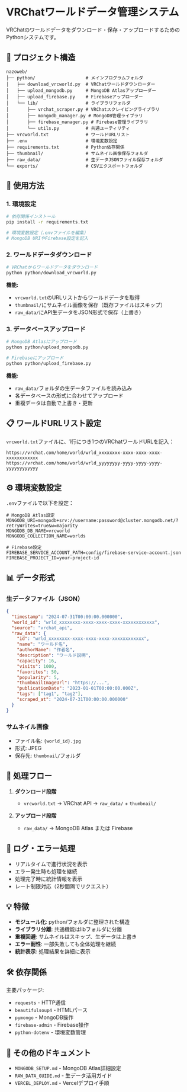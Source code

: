 # VRChatワールドデータ管理システム

VRChatのワールドデータをダウンロード・保存・アップロードするためのPythonシステムです。

## 📁 プロジェクト構造

```
nazoweb/
├── python/                   # メインプログラムフォルダ
│   ├── download_vrcworld.py  # VRChatワールドダウンローダー
│   ├── upload_mongodb.py     # MongoDB Atlasアップローダー
│   ├── upload_firebase.py    # Firebaseアップローダー
│   └── lib/                  # ライブラリフォルダ
│       ├── vrchat_scraper.py # VRChatスクレイピングライブラリ
│       ├── mongodb_manager.py # MongoDB管理ライブラリ
│       ├── firebase_manager.py # Firebase管理ライブラリ
│       └── utils.py          # 共通ユーティリティ
├── vrcworld.txt              # ワールドURLリスト
├── .env                      # 環境変数設定
├── requirements.txt          # Python依存関係
├── thumbnail/                # サムネイル画像保存フォルダ
├── raw_data/                 # 生データJSONファイル保存フォルダ
└── exports/                  # CSVエクスポートフォルダ
```

## 🚀 使用方法

### 1. 環境設定

```bash
# 依存関係インストール
pip install -r requirements.txt

# 環境変数設定（.envファイルを編集）
# MongoDB URIやFirebase設定を記入
```

### 2. ワールドデータダウンロード

```bash
# VRChatからワールドデータをダウンロード
python python/download_vrcworld.py
```

**機能:**
- `vrcworld.txt`のURLリストからワールドデータを取得
- `thumbnail/`にサムネイル画像を保存（既存ファイルはスキップ）
- `raw_data/`にAPI生データをJSON形式で保存（上書き）

### 3. データベースアップロード

```bash
# MongoDB Atlasにアップロード
python python/upload_mongodb.py

# Firebaseにアップロード
python python/upload_firebase.py
```

**機能:**
- `raw_data/`フォルダの生データファイルを読み込み
- 各データベースの形式に合わせてアップロード
- 重複データは自動で上書き・更新

## 📋 ワールドURLリスト設定

`vrcworld.txt`ファイルに、1行につき1つのVRChatワールドURLを記入：

```
https://vrchat.com/home/world/wrld_xxxxxxxx-xxxx-xxxx-xxxx-xxxxxxxxxxxx
https://vrchat.com/home/world/wrld_yyyyyyyy-yyyy-yyyy-yyyy-yyyyyyyyyyyy
```

## ⚙️ 環境変数設定

`.env`ファイルで以下を設定：

```env
# MongoDB Atlas設定
MONGODB_URI=mongodb+srv://username:password@cluster.mongodb.net/?retryWrites=true&w=majority
MONGODB_DB_NAME=vrcworld
MONGODB_COLLECTION_NAME=worlds

# Firebase設定
FIREBASE_SERVICE_ACCOUNT_PATH=config/firebase-service-account.json
FIREBASE_PROJECT_ID=your-project-id
```

## 📊 データ形式

### 生データファイル（JSON）
```json
{
  "timestamp": "2024-07-31T00:00:00.000000",
  "world_id": "wrld_xxxxxxxx-xxxx-xxxx-xxxx-xxxxxxxxxxxx",
  "source": "vrchat_api",
  "raw_data": {
    "id": "wrld_xxxxxxxx-xxxx-xxxx-xxxx-xxxxxxxxxxxx",
    "name": "ワールド名",
    "authorName": "作者名",
    "description": "ワールド説明",
    "capacity": 16,
    "visits": 1000,
    "favorites": 50,
    "popularity": 5,
    "thumbnailImageUrl": "https://...",
    "publicationDate": "2023-01-01T00:00:00.000Z",
    "tags": ["tag1", "tag2"],
    "scraped_at": "2024-07-31T00:00:00.000000"
  }
}
```

### サムネイル画像
- ファイル名: `{world_id}.jpg`
- 形式: JPEG
- 保存先: `thumbnail/`フォルダ

## 🔄 処理フロー

1. **ダウンロード段階**
   - `vrcworld.txt` → VRChat API → `raw_data/` + `thumbnail/`

2. **アップロード段階**
   - `raw_data/` → MongoDB Atlas または Firebase

## 📝 ログ・エラー処理

- リアルタイムで進行状況を表示
- エラー発生時も処理を継続
- 処理完了時に統計情報を表示
- レート制限対応（2秒間隔でリクエスト）

## 💡 特徴

- **モジュール化**: python/フォルダに整理された構造
- **ライブラリ分離**: 共通機能はlibフォルダに分離
- **重複回避**: サムネイルはスキップ、生データは上書き
- **エラー耐性**: 一部失敗しても全体処理を継続
- **統計表示**: 処理結果を詳細に表示

## 🛠️ 依存関係

主要パッケージ:
- `requests` - HTTP通信
- `beautifulsoup4` - HTMLパース
- `pymongo` - MongoDB操作
- `firebase-admin` - Firebase操作
- `python-dotenv` - 環境変数管理

## 📖 その他のドキュメント

- `MONGODB_SETUP.md` - MongoDB Atlas詳細設定
- `RAW_DATA_GUIDE.md` - 生データ活用ガイド
- `VERCEL_DEPLOY.md` - Vercelデプロイ手順
